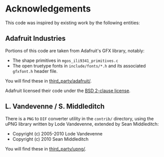 # Acknowledgements

This code was inspired by existing work by the following entities:

## Adafruit Industries

Portions of this code are taken from Adafruit's GFX library, notably:
*   The shape primitives in `mgos_ili9341_primitives.c`
*   The open truetype fonts in `include/fonts/*.h` and its associated
    `gfxfont.h` header file.

You will find these in [third_party/adafruit/](third_party/adafruit/).

Adafruit licensed their code under the [BSD 2-clause
license](https://github.com/adafruit/Adafruit-GFX-Library/blob/master/license.txt).

## L. Vandevenne / S. Middleditch

There is a `PNG` to `DIF` converter utility in the `contrib/` directory,
using the uPNG library written by Lode Vandevenne, extended by Sean Middleditch:

*   Copyright (c) 2005-2010 Lode Vandevenne
*   Copyright (c) 2010 Sean Middleditch

You will find these in [third_party/upng/](third_party/upng/).
